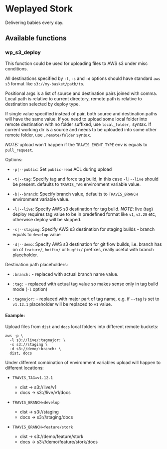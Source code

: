 # Weplayed Stork

Delivering babies every day.



## Available functions

### wp_s3_deploy

This function could be used for uploading files to AWS s3 under misc conditions.

All destinations specified by `-l`, `-s` and `-d` options should have standard `aws s3`
format like `s3://my-basket/path/to`.

Positional args is a list of source and destination pairs joined with comma. Local path is
relative to current directory, remote path is relative to destination selected by deploy type.

If single value specified instead of pair, both source and destination paths will have the
same value. If you need to upload some local folder into remote destination with no folder
suffixed, use `local_folder,` syntax. If current working dir is a source and needs to be
uploaded into some other remote folder, use `,remote/folder` syntax.

*NOTE:* upload won't happen if the `TRAVIS_EVENT_TYPE` env is equals to `pull_request`.

Options:

  * `-p|--public`: Set `public-read` ACL during upload

  * `-t|--tag`: Specify tag and force tag build, in this case `-l|--live` should be present.
    defaults to `TRAVIS_TAG` environment variable value.

  * `-b|--branch`: Specify branch value, defaults to `TRAVIS_BRANCH` environment variable value.

  * `-l|--live`: Specify AWS s3 destination for tag build.
    *NOTE*: live (tag) deploy requires tag value to be in predefined format like `v1`, `v2.28` etc,
    otherwise deploy will be skipped.

  * `-s|--staging`: Specify AWS s3 destination for staging builds - branch equals to `develop`
    value

  * `-d|--demo`: Specify AWS s3 destination for git flow builds, i.e. branch has on of
    `feature/`, `hotfix/` or `bugfix/` prefixes, really useful with branch placeholder.

Destination path placeholders:

  * `:branch:` - replaced with actual branch name value.

  * `:tag:` - replaced with actual tag value so makes sense only in tag build mode (`-l` option)

  * `:tagmajor:` - replaced with major part of tag name, e.g. if `--tag` is set to `v1.12.1`
    placeholder will be replaced to `v1` value.

#### Example:

Upload files from `dist` and `docs` local folders into different remote buckets:

    aws -p \
      -l s3://live/:tagmajor: \
      -s s3://staging \
      -d s3://demo/:branch: \
      dist, docs

Under different combination of environment variables upload will happen to different locations:

  * `TRAVIS_TAG=v1.12.1`
    * dist -> s3://live/v1
    * docs -> s3://live/v1/docs

  * `TRAVIS_BRANCH=develop`
    * dist -> s3://staging
    * docs -> s3://staging/docs

  * `TRAVIS_BRANCH=feature/stork`
    * dist -> s3://demo/feature/stork
    * docs -> s3://demo/feature/stork/docs
